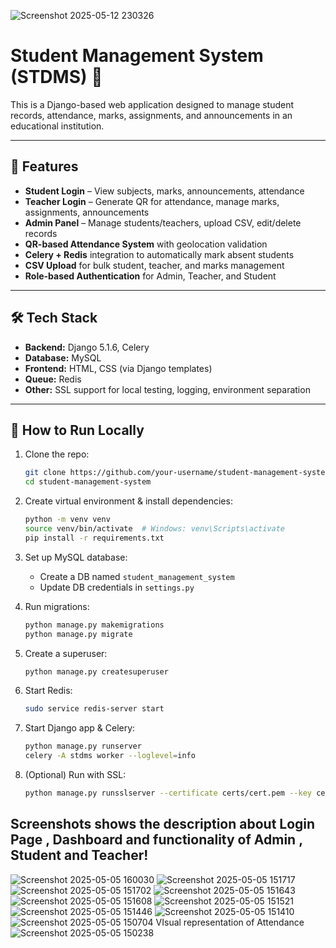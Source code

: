 ![Screenshot 2025-05-12 230326](https://github.com/user-attachments/assets/9913b133-f70a-4340-b651-178fca5c2b39)
# Student Management System (STDMS) 🏫

This is a Django-based web application designed to manage student records, attendance, marks, assignments, and announcements in an educational institution.

---

## 🔧 Features

- **Student Login** – View subjects, marks, announcements, attendance  
- **Teacher Login** – Generate QR for attendance, manage marks, assignments, announcements  
- **Admin Panel** – Manage students/teachers, upload CSV, edit/delete records  
- **QR-based Attendance System** with geolocation validation  
- **Celery + Redis** integration to automatically mark absent students  
- **CSV Upload** for bulk student, teacher, and marks management  
- **Role-based Authentication** for Admin, Teacher, and Student  

---

## 🛠️ Tech Stack

- **Backend:** Django 5.1.6, Celery  
- **Database:** MySQL  
- **Frontend:** HTML, CSS (via Django templates)  
- **Queue:** Redis  
- **Other:** SSL support for local testing, logging, environment separation  

---

## 🚀 How to Run Locally

1. Clone the repo:
    ```bash
    git clone https://github.com/your-username/student-management-system.git
    cd student-management-system
    ```

2. Create virtual environment & install dependencies:
    ```bash
    python -m venv venv
    source venv/bin/activate  # Windows: venv\Scripts\activate
    pip install -r requirements.txt
    ```

3. Set up MySQL database:
    - Create a DB named `student_management_system`
    - Update DB credentials in `settings.py`

4. Run migrations:
    ```bash
    python manage.py makemigrations
    python manage.py migrate
    ```

5. Create a superuser:
    ```bash
    python manage.py createsuperuser
    ```

6. Start Redis:
    ```bash
    sudo service redis-server start
    ```

7. Start Django app & Celery:
    ```bash
    python manage.py runserver
    celery -A stdms worker --loglevel=info
    ```

8. (Optional) Run with SSL:
    ```bash
    python manage.py runsslserver --certificate certs/cert.pem --key certs/key.pem 127.0.0.1:8000
    ```
Screenshots shows the description about Login Page , Dashboard  and functionality of Admin , Student and Teacher! 
---
![Screenshot 2025-05-05 160030](https://github.com/user-attachments/assets/5e7d8462-72a9-4b1b-b9eb-f6804bb5587f)
![Screenshot 2025-05-05 151717](https://github.com/user-attachments/assets/b648c696-00f1-4a8c-99d0-c4aadf1886a0)
![Screenshot 2025-05-05 151702](https://github.com/user-attachments/assets/72fa6363-9375-4e06-a735-201a4ad85230)
![Screenshot 2025-05-05 151643](https://github.com/user-attachments/assets/adb74da5-a9e6-4ce9-884c-a791165c960f)
![Screenshot 2025-05-05 151608](https://github.com/user-attachments/assets/9cb507eb-7af9-42e0-a9f1-b91971fb2b7f)
![Screenshot 2025-05-05 151521](https://github.com/user-attachments/assets/f9aef994-351b-4385-8cd4-145d3a560428)
![Screenshot 2025-05-05 151446](https://github.com/user-attachments/assets/76469922-a8c9-421b-8175-25e3bb1d3621)
![Screenshot 2025-05-05 151410](https://github.com/user-attachments/assets/3ce6c44c-6784-4f6f-80ca-4ff86110ba9b)
![Screenshot 2025-05-05 150704](https://github.com/user-attachments/assets/9cd52e75-4760-4d9f-b828-e2a8b2c447b4)
VIsual representation of Attendance 
![Screenshot 2025-05-05 150238](https://github.com/user-attachments/assets/8dd90a70-4e46-4f35-aa00-01f23646a23c)




